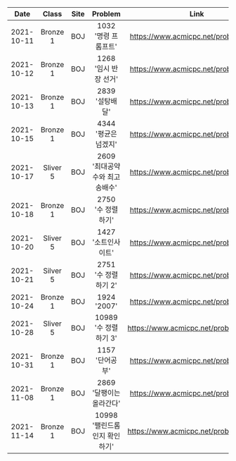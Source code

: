 | Date | Class | Site | Problem | Link | Tear |
|:--------:|:--------:|:--------:|:--------:|:--------:|:--------:|
| 2021-10-11 | Bronze 1 | BOJ | 1032 '명령 프롬프트' | https://www.acmicpc.net/problem/1032 |
| 2021-10-12 | Bronze 1 | BOJ | 1268 '임시 반장 선거' | https://www.acmicpc.net/problem/1268 |
| 2021-10-13 | Bronze 1 | BOJ | 2839 '설탕배달' | https://www.acmicpc.net/problem/2839 |
| 2021-10-15 | Bronze 1 | BOJ | 4344 '평균은 넘겠지' | https://www.acmicpc.net/problem/4344 |
| 2021-10-17 | Sliver 5 | BOJ | 2609 '최대공약수와 최고송배수' | https://www.acmicpc.net/problem/2609 |
| 2021-10-18 | Bronze 1 | BOJ | 2750 '수 정렬하기' | https://www.acmicpc.net/problem/2750 |
| 2021-10-20 | Sliver 5 | BOJ | 1427 '소트인사이트' | https://www.acmicpc.net/problem/1427 |
| 2021-10-21 | Silver 5 | BOJ | 2751 '수 정렬하기 2' | https://www.acmicpc.net/problem/2751 |
| 2021-10-24 | Bronze 1 | BOJ | 1924 '2007' | https://www.acmicpc.net/problem/1924 |
| 2021-10-28 | Sliver 5 | BOJ | 10989 '수 정렬하기 3' | https://www.acmicpc.net/problem/10989 |
| 2021-10-31 | Bronze 1 | BOJ | 1157 '단어공부' | https://www.acmicpc.net/problem/1157 |
| 2021-11-08 | Bronze 1 | BOJ | 2869 '달팽이는 올라간다' | https://www.acmicpc.net/problem/2869 |
| 2021-11-14 | Bronze 1 | BOJ | 10998 '팰린드롬인지 확인하기' | https://www.acmicpc.net/problem/10998 |
